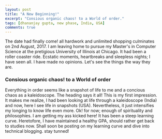 ```yaml
---
layout: post
title: "A New Beginning!"
excerpt: "Consious organic chaos! to a World of order."
tags: [dhananjay gupta, new phase, India, USA]
comments: true
---
```


The date had finally come! all hardwork and unlimited shopping culminates on 2nd August, 2017. I am leaving home to pursue my Master's in Computer Science at the pretigious University of Illinois at Chicago. It had been a roller coaster ride. Ecstatic moments, heartbreaks and sleepless nights; I have seen all. I have made no opinions. Let's see the things the way they are. 
### Consious organic chaos! to a World of order 

Everything in order seems like a snapshot of life to me and a concious chaos as a kaleidoscope. The heading says it all! This is my first impression. It makes me realize, I had been looking at life through a kaleidoscope (India) and now, here I see life in snapshots (USA). Nevertheless, it just intensifies my longing to know life even more. Ok! for now; enough of spirituality and philosophies. I am getting my ass kicked here! It has been a steep learning curve. Heretofore, I have maintained a healthy GPA, should rather get back to studies now. Shall soon be posting on my learning curve and dive into technical blogging. stay tunned!      
